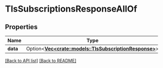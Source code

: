 # TlsSubscriptionsResponseAllOf

## Properties

Name | Type | Description | Notes
------------ | ------------- | ------------- | -------------
**data** | Option<[**Vec&lt;crate::models::TlsSubscriptionResponse&gt;**](TlsSubscriptionResponse.md)> |  | 

[[Back to API list]](../README.md#documentation-for-api-endpoints) [[Back to README]](../README.md)


